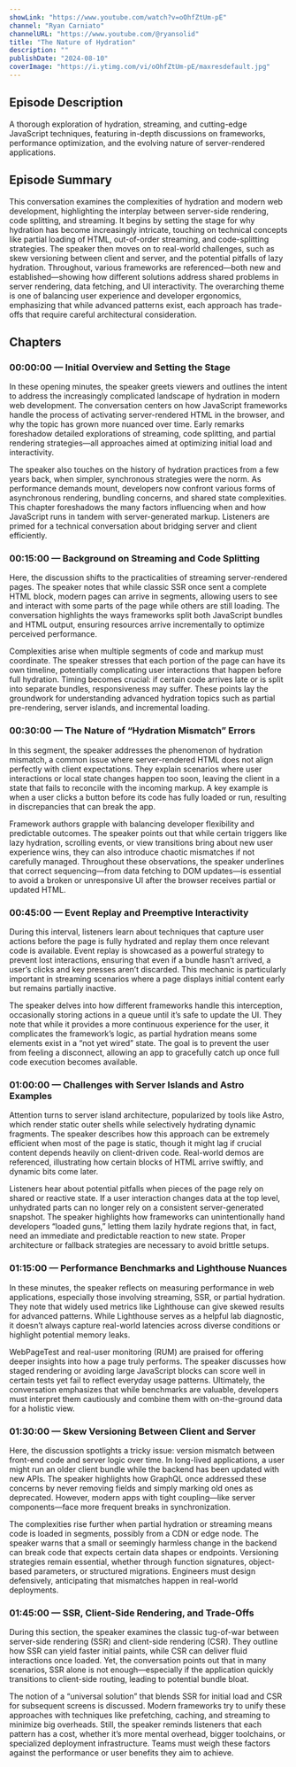 ```yaml
---
showLink: "https://www.youtube.com/watch?v=oOhfZtUm-pE"
channel: "Ryan Carniato"
channelURL: "https://www.youtube.com/@ryansolid"
title: "The Nature of Hydration"
description: ""
publishDate: "2024-08-10"
coverImage: "https://i.ytimg.com/vi/oOhfZtUm-pE/maxresdefault.jpg"
---
```


## Episode Description

A thorough exploration of hydration, streaming, and cutting-edge JavaScript techniques, featuring in-depth discussions on frameworks, performance optimization, and the evolving nature of server-rendered applications.

## Episode Summary

This conversation examines the complexities of hydration and modern web development, highlighting the interplay between server-side rendering, code splitting, and streaming. It begins by setting the stage for why hydration has become increasingly intricate, touching on technical concepts like partial loading of HTML, out-of-order streaming, and code-splitting strategies. The speaker then moves on to real-world challenges, such as skew versioning between client and server, and the potential pitfalls of lazy hydration. Throughout, various frameworks are referenced—both new and established—showing how different solutions address shared problems in server rendering, data fetching, and UI interactivity. The overarching theme is one of balancing user experience and developer ergonomics, emphasizing that while advanced patterns exist, each approach has trade-offs that require careful architectural consideration.

## Chapters

### 00:00:00 — Initial Overview and Setting the Stage

In these opening minutes, the speaker greets viewers and outlines the intent to address the increasingly complicated landscape of hydration in modern web development. The conversation centers on how JavaScript frameworks handle the process of activating server-rendered HTML in the browser, and why the topic has grown more nuanced over time. Early remarks foreshadow detailed explorations of streaming, code splitting, and partial rendering strategies—all approaches aimed at optimizing initial load and interactivity.

The speaker also touches on the history of hydration practices from a few years back, when simpler, synchronous strategies were the norm. As performance demands mount, developers now confront various forms of asynchronous rendering, bundling concerns, and shared state complexities. This chapter foreshadows the many factors influencing when and how JavaScript runs in tandem with server-generated markup. Listeners are primed for a technical conversation about bridging server and client efficiently.

### 00:15:00 — Background on Streaming and Code Splitting

Here, the discussion shifts to the practicalities of streaming server-rendered pages. The speaker notes that while classic SSR once sent a complete HTML block, modern pages can arrive in segments, allowing users to see and interact with some parts of the page while others are still loading. The conversation highlights the ways frameworks split both JavaScript bundles and HTML output, ensuring resources arrive incrementally to optimize perceived performance.

Complexities arise when multiple segments of code and markup must coordinate. The speaker stresses that each portion of the page can have its own timeline, potentially complicating user interactions that happen before full hydration. Timing becomes crucial: if certain code arrives late or is split into separate bundles, responsiveness may suffer. These points lay the groundwork for understanding advanced hydration topics such as partial pre-rendering, server islands, and incremental loading.

### 00:30:00 — The Nature of “Hydration Mismatch” Errors

In this segment, the speaker addresses the phenomenon of hydration mismatch, a common issue where server-rendered HTML does not align perfectly with client expectations. They explain scenarios where user interactions or local state changes happen too soon, leaving the client in a state that fails to reconcile with the incoming markup. A key example is when a user clicks a button before its code has fully loaded or run, resulting in discrepancies that can break the app.

Framework authors grapple with balancing developer flexibility and predictable outcomes. The speaker points out that while certain triggers like lazy hydration, scrolling events, or view transitions bring about new user experience wins, they can also introduce chaotic mismatches if not carefully managed. Throughout these observations, the speaker underlines that correct sequencing—from data fetching to DOM updates—is essential to avoid a broken or unresponsive UI after the browser receives partial or updated HTML.

### 00:45:00 — Event Replay and Preemptive Interactivity

During this interval, listeners learn about techniques that capture user actions before the page is fully hydrated and replay them once relevant code is available. Event replay is showcased as a powerful strategy to prevent lost interactions, ensuring that even if a bundle hasn’t arrived, a user’s clicks and key presses aren’t discarded. This mechanic is particularly important in streaming scenarios where a page displays initial content early but remains partially inactive.

The speaker delves into how different frameworks handle this interception, occasionally storing actions in a queue until it’s safe to update the UI. They note that while it provides a more continuous experience for the user, it complicates the framework’s logic, as partial hydration means some elements exist in a “not yet wired” state. The goal is to prevent the user from feeling a disconnect, allowing an app to gracefully catch up once full code execution becomes available.

### 01:00:00 — Challenges with Server Islands and Astro Examples

Attention turns to server island architecture, popularized by tools like Astro, which render static outer shells while selectively hydrating dynamic fragments. The speaker describes how this approach can be extremely efficient when most of the page is static, though it might lag if crucial content depends heavily on client-driven code. Real-world demos are referenced, illustrating how certain blocks of HTML arrive swiftly, and dynamic bits come later.

Listeners hear about potential pitfalls when pieces of the page rely on shared or reactive state. If a user interaction changes data at the top level, unhydrated parts can no longer rely on a consistent server-generated snapshot. The speaker highlights how frameworks can unintentionally hand developers “loaded guns,” letting them lazily hydrate regions that, in fact, need an immediate and predictable reaction to new state. Proper architecture or fallback strategies are necessary to avoid brittle setups.

### 01:15:00 — Performance Benchmarks and Lighthouse Nuances

In these minutes, the speaker reflects on measuring performance in web applications, especially those involving streaming, SSR, or partial hydration. They note that widely used metrics like Lighthouse can give skewed results for advanced patterns. While Lighthouse serves as a helpful lab diagnostic, it doesn’t always capture real-world latencies across diverse conditions or highlight potential memory leaks.

WebPageTest and real-user monitoring (RUM) are praised for offering deeper insights into how a page truly performs. The speaker discusses how staged rendering or avoiding large JavaScript blocks can score well in certain tests yet fail to reflect everyday usage patterns. Ultimately, the conversation emphasizes that while benchmarks are valuable, developers must interpret them cautiously and combine them with on-the-ground data for a holistic view.

### 01:30:00 — Skew Versioning Between Client and Server

Here, the discussion spotlights a tricky issue: version mismatch between front-end code and server logic over time. In long-lived applications, a user might run an older client bundle while the backend has been updated with new APIs. The speaker highlights how GraphQL once addressed these concerns by never removing fields and simply marking old ones as deprecated. However, modern apps with tight coupling—like server components—face more frequent breaks in synchronization.

The complexities rise further when partial hydration or streaming means code is loaded in segments, possibly from a CDN or edge node. The speaker warns that a small or seemingly harmless change in the backend can break code that expects certain data shapes or endpoints. Versioning strategies remain essential, whether through function signatures, object-based parameters, or structured migrations. Engineers must design defensively, anticipating that mismatches happen in real-world deployments.

### 01:45:00 — SSR, Client-Side Rendering, and Trade-Offs

During this section, the speaker examines the classic tug-of-war between server-side rendering (SSR) and client-side rendering (CSR). They outline how SSR can yield faster initial paints, while CSR can deliver fluid interactions once loaded. Yet, the conversation points out that in many scenarios, SSR alone is not enough—especially if the application quickly transitions to client-side routing, leading to potential bundle bloat.

The notion of a “universal solution” that blends SSR for initial load and CSR for subsequent screens is discussed. Modern frameworks try to unify these approaches with techniques like prefetching, caching, and streaming to minimize big overheads. Still, the speaker reminds listeners that each pattern has a cost, whether it’s more mental overhead, bigger toolchains, or specialized deployment infrastructure. Teams must weigh these factors against the performance or user benefits they aim to achieve.